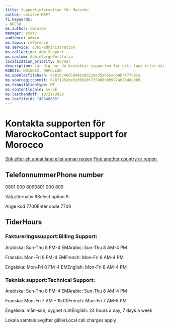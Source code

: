 ```yaml
---
title: Supportinformation för Marocko
author: cmcatee-MSFT
f1.keywords:
- NOCSH
ms.author: cmcatee
manager: scotv
audience: Admin
ms.topic: reference
ms.service: o365-administration
ms.collection: Adm_Support
ms.custom: AdminSurgePortfolio
localization_priority: Normal
description: Lär dig hur du kontaktar supporten för ditt land eller din region.
ROBOTS: NOINDEX, NOFOLLOW
ms.openlocfilehash: 8a815c4605094b10d210e35ab5eabb4b7f7fd9ca
ms.sourcegitcommit: 628f195cbe3c00910f7350d8b09997a675dde989
ms.translationtype: MT
ms.contentlocale: sv-SE
ms.lasthandoff: 10/21/2020
ms.locfileid: "48640865"
---
```

# <a name="contact-support-for-morocco"></a><span data-ttu-id="e75bf-103">Kontakta supporten för Marocko</span><span class="sxs-lookup"><span data-stu-id="e75bf-103">Contact support for Morocco</span></span>

<span data-ttu-id="e75bf-104">[Sök efter ett annat land eller annan region](../contact-support-for-business-products.md).</span><span class="sxs-lookup"><span data-stu-id="e75bf-104">[Find another country or region](../contact-support-for-business-products.md).</span></span>

## <a name="phone-number"></a><span data-ttu-id="e75bf-105">Telefonnummer</span><span class="sxs-lookup"><span data-stu-id="e75bf-105">Phone number</span></span>
<span data-ttu-id="e75bf-106">0801 000 809</span><span class="sxs-lookup"><span data-stu-id="e75bf-106">0801 000 809</span></span>

<span data-ttu-id="e75bf-107">Välj alternativ 9</span><span class="sxs-lookup"><span data-stu-id="e75bf-107">Select option 9</span></span>

<span data-ttu-id="e75bf-108">Ange kod 7700</span><span class="sxs-lookup"><span data-stu-id="e75bf-108">Enter code 7700</span></span>

## <a name="hours"></a><span data-ttu-id="e75bf-109">Tider</span><span class="sxs-lookup"><span data-stu-id="e75bf-109">Hours</span></span>
### <a name="billing-support"></a><span data-ttu-id="e75bf-110">Faktureringssupport:</span><span class="sxs-lookup"><span data-stu-id="e75bf-110">Billing Support:</span></span>

<span data-ttu-id="e75bf-111">Arabiska: Sun-Thu 8 FM-4 EM</span><span class="sxs-lookup"><span data-stu-id="e75bf-111">Arabic: Sun-Thu 8 AM-4 PM</span></span>

<span data-ttu-id="e75bf-112">Franska: Mon-Fri 8 FM-4 EM</span><span class="sxs-lookup"><span data-stu-id="e75bf-112">French: Mon-Fri 8 AM-4 PM</span></span>

<span data-ttu-id="e75bf-113">Engelska: Mon-Fri 8 FM-4 EM</span><span class="sxs-lookup"><span data-stu-id="e75bf-113">English: Mon-Fri 8 AM-4 PM</span></span>

### <a name="technical-support"></a><span data-ttu-id="e75bf-114">Teknisk support:</span><span class="sxs-lookup"><span data-stu-id="e75bf-114">Technical Support:</span></span>

<span data-ttu-id="e75bf-115">Arabiska: Sun-Thu 8 FM-4 EM</span><span class="sxs-lookup"><span data-stu-id="e75bf-115">Arabic: Sun-Thu 8 AM-4 PM</span></span>

<span data-ttu-id="e75bf-116">Franska: Mon-Fri 7 AM – 15:00</span><span class="sxs-lookup"><span data-stu-id="e75bf-116">French: Mon-Fri 7 AM-8 PM</span></span>

<span data-ttu-id="e75bf-117">Engelska: mån–sön, dygnet runt</span><span class="sxs-lookup"><span data-stu-id="e75bf-117">English: 24 hours a day, 7 days a week</span></span>

<span data-ttu-id="e75bf-118">Lokala samtals avgifter gäller</span><span class="sxs-lookup"><span data-stu-id="e75bf-118">Local call charges apply</span></span>
